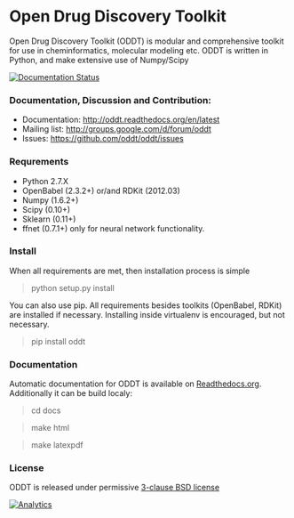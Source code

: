 # Open Drug Discovery Toolkit

Open Drug Discovery Toolkit (ODDT) is modular and comprehensive toolkit for use in cheminformatics, molecular modeling etc. ODDT is written in Python, and make extensive use of Numpy/Scipy

[![Documentation Status](https://readthedocs.org/projects/oddt/badge/?version=latest)](http://oddt.readthedocs.org/en/latest/)

### Documentation, Discussion and Contribution:
 * Documentation: http://oddt.readthedocs.org/en/latest
 * Mailing list: http://groups.google.com/d/forum/oddt
 * Issues: https://github.com/oddt/oddt/issues

### Requrements
   * Python 2.7.X
   * OpenBabel (2.3.2+) or/and RDKit (2012.03)
   * Numpy (1.6.2+)
   * Scipy (0.10+)
   * Sklearn (0.11+)
   * ffnet (0.7.1+) only for neural network functionality.

### Install
When all requirements are met, then installation process is simple
> python setup.py install

You can also use pip. All requirements besides toolkits (OpenBabel, RDKit) are installed if necessary.
Installing inside virtualenv is encouraged, but not necessary.
> pip install oddt

### Documentation
Automatic documentation for ODDT is available on [Readthedocs.org](https://oddt.readthedocs.org/). Additionally it can be build localy:
   > cd docs
   
   > make html
   
   > make latexpdf

### License
ODDT is released under permissive [3-clause BSD license](./LICENSE)

[![Analytics](https://ga-beacon.appspot.com/UA-44788495-3/oddt/oddt)](https://github.com/igrigorik/ga-beacon)
